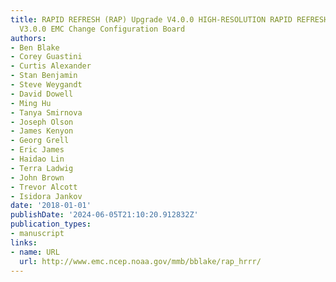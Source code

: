 ```yaml
---
title: RAPID REFRESH (RAP) Upgrade V4.0.0 HIGH-RESOLUTION RAPID REFRESH (HRRR) Upgrade
  V3.0.0 EMC Change Configuration Board
authors:
- Ben Blake
- Corey Guastini
- Curtis Alexander
- Stan Benjamin
- Steve Weygandt
- David Dowell
- Ming Hu
- Tanya Smirnova
- Joseph Olson
- James Kenyon
- Georg Grell
- Eric James
- Haidao Lin
- Terra Ladwig
- John Brown
- Trevor Alcott
- Isidora Jankov
date: '2018-01-01'
publishDate: '2024-06-05T21:10:20.912832Z'
publication_types:
- manuscript
links:
- name: URL
  url: http://www.emc.ncep.noaa.gov/mmb/bblake/rap_hrrr/
---
```

